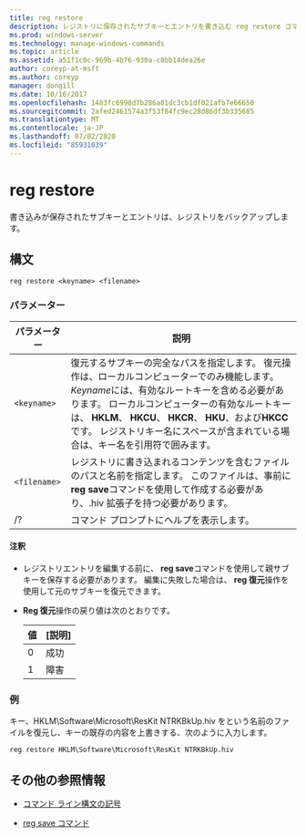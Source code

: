 ```yaml
---
title: reg restore
description: レジストリに保存されたサブキーとエントリを書き込む reg restore コマンドの参照記事です。
ms.prod: windows-server
ms.technology: manage-windows-commands
ms.topic: article
ms.assetid: a51f1c0c-969b-4b76-930a-c8bb14dea26e
author: coreyp-at-msft
ms.author: coreyp
manager: dongill
ms.date: 10/16/2017
ms.openlocfilehash: 1483fc6998d7b286a81dc3cb1df021afb7e66650
ms.sourcegitcommit: 2afed2461574a3f53f84fc9ec28d86df3b335685
ms.translationtype: MT
ms.contentlocale: ja-JP
ms.lasthandoff: 07/02/2020
ms.locfileid: "85931039"
---
```

# <a name="reg-restore"></a>reg restore

書き込みが保存されたサブキーとエントリは、レジストリをバックアップします。

## <a name="syntax"></a>構文

```
reg restore <keyname> <filename>
```

### <a name="parameters"></a>パラメーター

| パラメーター | 説明 |
|--|--|
| `<keyname>` | 復元するサブキーの完全なパスを指定します。 復元操作は、ローカルコンピューターでのみ機能します。 *Keyname*には、有効なルートキーを含める必要があります。 ローカルコンピューターの有効なルートキーは、 **HKLM**、 **HKCU**、 **HKCR**、 **HKU**、および**HKCC**です。 レジストリキー名にスペースが含まれている場合は、キー名を引用符で囲みます。 |
| `<filename>` | レジストリに書き込まれるコンテンツを含むファイルのパスと名前を指定します。 このファイルは、事前に**reg save**コマンドを使用して作成する必要があり、.hiv 拡張子を持つ必要があります。 |
| /? | コマンド プロンプトにヘルプを表示します。 |

#### <a name="remarks"></a>注釈

- レジストリエントリを編集する前に、 **reg save**コマンドを使用して親サブキーを保存する必要があります。 編集に失敗した場合は、 **reg 復元**操作を使用して元のサブキーを復元できます。

- **Reg 復元**操作の戻り値は次のとおりです。

    | 値 | [説明] |
    |--|--|
    | 0 | 成功 |
    | 1 | 障害 |

### <a name="examples"></a>例

キー、HKLM\Software\Microsoft\ResKit NTRKBkUp.hiv をという名前のファイルを復元し、キーの既存の内容を上書きする、次のように入力します。

```
reg restore HKLM\Software\Microsoft\ResKit NTRKBkUp.hiv
```

## <a name="additional-references"></a>その他の参照情報

- [コマンド ライン構文の記号](command-line-syntax-key.md)

- [reg save コマンド](reg-save.md)

